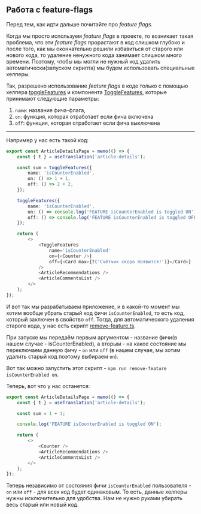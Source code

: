 ## Работа с feature-flags

Перед тем, как идти дальше почитайте про _feature flags_.

Когда мы просто используем _feature flags_ в проекте, то возникает такая проблема, что
эти _feature flags_ прорастают в код слишком глубоко и после того, как мы окончательно решили
избавиться от старого или нового кода, то удаление ненужного кода занимает слишком много времени.
Поэтому, чтобы мы могли не нужный код удалить автоматически(запуском скрипта) мы будем использовать
специальные хелперы.

Так, разрешено использование _feature flags_ в коде только с помощью хелпера
[toggleFeatures](/src/shared/lib/featureFlags/lib/toggleFeatures.ts)
и компонента [ToggleFeatures](/src/shared/lib/featureFlags/components/ToggleFeatures/ToggleFeatures.tsx),
которые принимают следующие параметры:

1. `name`: название фича-флага,
2. `on`: функция, которая отработает если фича включена
3. `off`: функция, которая отработает если фича выключена

---

Например у нас есть такой код:

```typescript jsx
export const ArticleDetailsPage = memo(() => {
	const { t } = useTranslation('article-details');

	const sum = toggleFeatures({
		name: 'isCounterEnabled',
		on: () => 1 + 1,
		off: () => 2 + 2,
	});

	toggleFeatures({
		name: 'isCounterEnabled',
		on: () => console.log('FEATURE isCounterEnabled is toggled ON'),
		off: () => console.log('FEATURE isCounterEnabled is toggled OFF'),
	});

	return (
		<>
			<ToggleFeatures
				name='isCounterEnabled'
				on={<Counter />}
				off={<Card max>{t('Счётчик скоро появится!')}</Card>}
			/>
			<ArticleRecommendations />
			<ArticleCommentsList />
		</>
	);
});
```

И вот так мы разрабатываем приложение, и в какой-то момент мы хотим вообще убрать старый код фичи `isCounterEnabled`,
то есть код, который заключен в свойство `off`. Тогда, для автоматического удаления старого кода,
у нас есть скрипт [remove-feature.ts](/scripts/refactoring/removeFeatureFlag/removeFeatureFlag.ts).

При запуске мы передаём первым аргументом - название фичи(в нашем случае - isCounterEnabled), а вторым - на какое
состояние мы переключаем данную фичу - `on` или `off` (в нашем случае, мы хотим удалить
старый код поэтому выбираем `on`).

Вот так можно запустить этот скрипт - `npm run remove-feature isCounterEnabled on`.

Теперь, вот что у нас останется:

```typescript jsx
export const ArticleDetailsPage = memo(() => {
	const { t } = useTranslation('article-details');

	const sum = 1 + 1;

	console.log('FEATURE isCounterEnabled is toggled ON');

	return (
		<>
			<Counter />
			<ArticleRecommendations />
			<ArticleCommentsList />
		</>
	);
});
```

Теперь независимо от состояния фичи `isCounterEnabled` пользователя - `on` или `off` - для всех код будет одинаковым.
То есть, данные хелперы нужны исключительно для удобства. Нам не нужно руками убирать весь
старый или новый код.
